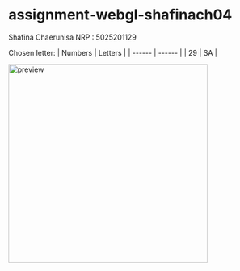 ﻿# assignment-webgl-shafinach04

Shafina Chaerunisa
NRP : 5025201129

Chosen letter:
| Numbers | Letters |
| ------ | ------ |
| 29 | SA |


<img width="394" alt="preview" src="https://user-images.githubusercontent.com/112922727/190982462-44d44154-d2d1-4776-b146-d7d42e489c04.png">

